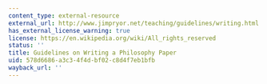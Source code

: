 ```yaml
---
content_type: external-resource
external_url: http://www.jimpryor.net/teaching/guidelines/writing.html
has_external_license_warning: true
license: https://en.wikipedia.org/wiki/All_rights_reserved
status: ''
title: Guidelines on Writing a Philosophy Paper
uid: 578d6686-a3c3-4f4d-bf02-c8d4f7eb1bfb
wayback_url: ''
---
```

